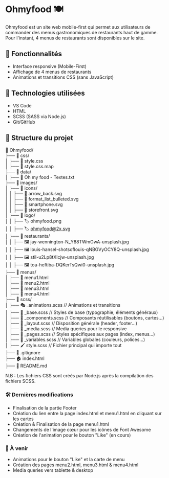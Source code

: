 # Ohmyfood 🍽️

Ohmyfood est un site web mobile-first qui permet aux utilisateurs de commander des menus gastronomiques de restaurants haut de gamme.
Pour l'instant, 4 menus de restaurants sont disponibles sur le site.

## 📌 Fonctionnalités
- Interface responsive (Mobile-First)
- Affichage de 4 menus de restaurants
- Animations et transitions CSS (sans JavaScript)

## 🚀 Technologies utilisées
- VS Code
- HTML
- SCSS (SASS via Node.js)
- Git/GitHub

## 📂 Structure du projet
📂 Ohmyfood/  
├── 📂 css/  
│   ├── 🎨 style.css  
│   ├── 🎨 style.css.map  
├── 📂 data/  
│   ├── 📄 Oh my food - Textes.txt  
├── 📂 images/  
│   ├── 📂 icons/  
│   │   ├── 🔣 arrow_back.svg  
│   │   ├── 🔣 format_list_bulleted.svg  
│   │   ├── 🔣 smartphone.svg  
│   │   ├── 🔣 storefront.svg  
│   ├── 📂 logo/  
│   │   ├── 🏷️ ohmyfood.png  
│   │   ├── 🏷️ ohmyfood@2x.svg  
│   ├── 📂 restaurants/  
│   │   ├── 🖼️ jay-wennington-N_Y88TWmGwA-unsplash.jpg  
│   │   ├── 🖼️ louis-hansel-shotsoflouis-qNBGVyOCY8Q-unsplash.jpg  
│   │   ├── 🖼️ stil-u2Lp8tXIcjw-unsplash.jpg  
│   │   ├── 🖼️ toa-heftiba-DQKerTsQwi0-unsplash.jpg  
├── 📂 menus/  
│   ├── 📜 menu1.html  
│   ├── 📜 menu2.html  
│   ├── 📜 menu3.html  
│   ├── 📜 menu4.html  
├── 📂 scss/  
│   ├── 🎭 _animations.scss       // Animations et transitions  
│   ├── 📝 _base.scss             // Styles de base (typographie, éléments généraux)  
│   ├── 🧩 _components.scss       // Composants réutilisables (boutons, cartes...)  
│   ├── 📐 _layout.scss           // Disposition générale (header, footer...)  
│   ├── 📱 _media.scss            // Media queries pour le responsive  
│   ├── 📄 _pages.scss            // Styles spécifiques aux pages (index, menus...)  
│   ├── 🎨 _variables.scss        // Variables globales (couleurs, polices...)  
│   ├── 🖌️ style.scss             // Fichier principal qui importe tout  
├── 🚫 .gitignore  
├── 🏠 index.html  
├── 📖 README.md



N.B : Les fichiers CSS sont créés par Node.js après la compilation des fichiers SCSS.

### 🛠️ Dernières modifications
- Finalisation de la partie Footer
- Création du lien entre la page index.html et menu1.html en cliquant sur les cartes
- Création & Finalisation de la page menu1.html
- Changements de l'image cœur pour les icônes de Font Awesome
- Création de l'animation pour le bouton "Like" (en cours)


### 🔮 À venir
- Animations pour le bouton "Like" et la carte de menu
- Création des pages menu2.html, menu3.html & menu4.html
- Media queries vers tablette & desktop